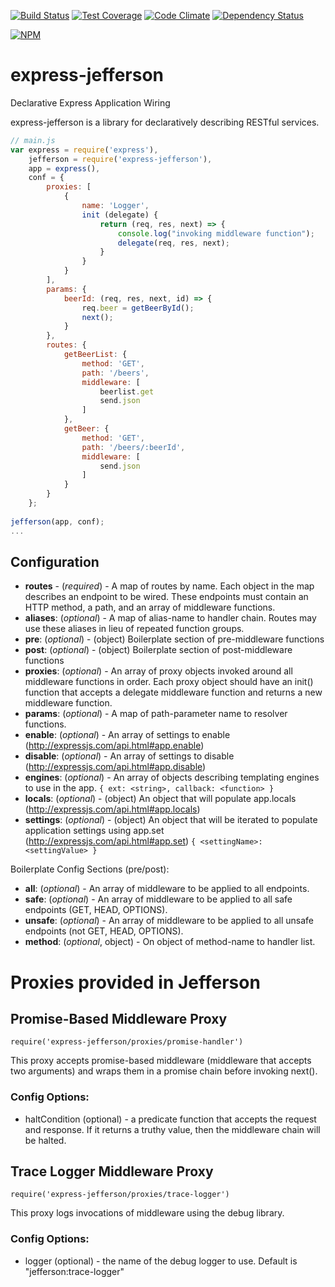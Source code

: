 [![Build Status](https://travis-ci.org/atsid/express-jefferson.svg?branch=master)](https://travis-ci.org/atsid/express-jefferson)
[![Test Coverage](https://codeclimate.com/github/atsid/express-jefferson/badges/coverage.svg)](https://codeclimate.com/github/atsid/express-jefferson)
[![Code Climate](https://codeclimate.com/github/atsid/express-jefferson/badges/gpa.svg)](https://codeclimate.com/github/atsid/express-jefferson)
[![Dependency Status](https://david-dm.org/atsid/express-jefferson.svg)](https://david-dm.org/atsid/express-jefferson)

[![NPM](https://nodei.co/npm/express-jefferson.png)](https://nodei.co/npm/express-jefferson/)

# express-jefferson
Declarative Express Application Wiring

express-jefferson is a library for declaratively describing RESTful services.

```js
// main.js
var express = require('express'),
    jefferson = require('express-jefferson'),
    app = express(),    
    conf = {
        proxies: [
            {
                name: 'Logger',
                init (delegate) {
                    return (req, res, next) => {
                        console.log("invoking middleware function");
                        delegate(req, res, next);
                    }
                }
            }
        ],
        params: {
            beerId: (req, res, next, id) => {
                req.beer = getBeerById();
                next();
            }
        },
        routes: {
            getBeerList: {
                method: 'GET',
                path: '/beers',
                middleware: [
                    beerlist.get
                    send.json
                ]
            },
            getBeer: {
                method: 'GET',
                path: '/beers/:beerId',
                middleware: [
                    send.json
                ]
            }
        }
    };
    
jefferson(app, conf);
...
```

## Configuration
* **routes** - (*required*) - A map of routes by name. Each object in the map describes an endpoint to be wired. These endpoints must contain an HTTP method, a path, and an array of middleware functions.
* **aliases**: (*optional*) - A map of alias-name to handler chain. Routes may use these aliases in lieu of repeated function groups.
* **pre**: (*optional*) - (object) Boilerplate section of pre-middleware functions
* **post**: (*optional*) - (object) Boilerplate section of post-middleware functions
* **proxies**: (*optional*) - An array of proxy objects invoked around all middleware functions in order. Each proxy object should have an init() function that accepts a delegate middleware function and returns a new middleware function.
* **params**: (*optional*) - A map of path-parameter name to resolver functions.
* **enable**: (*optional*) - An array of settings to enable (http://expressjs.com/api.html#app.enable)
* **disable**: (*optional*) - An array of settings to disable (http://expressjs.com/api.html#app.disable)
* **engines**: (*optional*) - An array of objects describing templating engines to use in the app. `{ ext: <string>, callback: <function> }`
* **locals**: (*optional*) - (object) An object that will populate app.locals (http://expressjs.com/api.html#app.locals)
* **settings**: (*optional*) - (object) An object that will be iterated to populate application settings using app.set (http://expressjs.com/api.html#app.set) `{ <settingName>: <settingValue> }`

Boilerplate Config Sections (pre/post):
* **all**: (*optional*) - An array of middleware to be applied to all endpoints.
* **safe**: (*optional*) - An array of middleware to be applied to all safe endpoints (GET, HEAD, OPTIONS).
* **unsafe**: (*optional*) - An array of middleware to be applied to all unsafe endpoints (not GET, HEAD, OPTIONS).
* **method**: (*optional*, object) - On object of method-name to handler list.

# Proxies provided in Jefferson

## Promise-Based Middleware Proxy 
`require('express-jefferson/proxies/promise-handler')`

This proxy accepts promise-based middleware (middleware that accepts two arguments) and wraps them in a promise chain before invoking next().

### Config Options:
* haltCondition (optional) - a predicate function that accepts the request and response. If it returns a truthy value, then the middleware chain will be halted. 

## Trace Logger Middleware Proxy
`require('express-jefferson/proxies/trace-logger')`

This proxy logs invocations of middleware using the debug library.

### Config Options:
 * logger (optional) - the name of the debug logger to use. Default is "jefferson:trace-logger"
